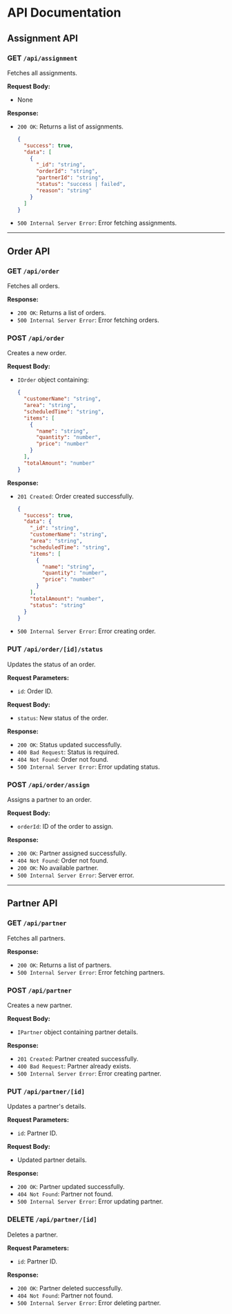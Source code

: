 # API Documentation

## Assignment API

### GET `/api/assignment`

Fetches all assignments.

**Request Body:**

- None

**Response:**

- `200 OK`: Returns a list of assignments.
  ```json
  {
    "success": true,
    "data": [
      {
        "_id": "string",
        "orderId": "string",
        "partnerId": "string",
        "status": "success | failed",
        "reason": "string"
      }
    ]
  }
  ```
- `500 Internal Server Error`: Error fetching assignments.

---

## Order API

### GET `/api/order`

Fetches all orders.

**Response:**

- `200 OK`: Returns a list of orders.
- `500 Internal Server Error`: Error fetching orders.

### POST `/api/order`

Creates a new order.

**Request Body:**

- `IOrder` object containing:
  ```json
  {
    "customerName": "string",
    "area": "string",
    "scheduledTime": "string",
    "items": [
      {
        "name": "string",
        "quantity": "number",
        "price": "number"
      }
    ],
    "totalAmount": "number"
  }
  ```

**Response:**

- `201 Created`: Order created successfully.
  ```json
  {
    "success": true,
    "data": {
      "_id": "string",
      "customerName": "string",
      "area": "string",
      "scheduledTime": "string",
      "items": [
        {
          "name": "string",
          "quantity": "number",
          "price": "number"
        }
      ],
      "totalAmount": "number",
      "status": "string"
    }
  }
  ```
- `500 Internal Server Error`: Error creating order.

### PUT `/api/order/[id]/status`

Updates the status of an order.

**Request Parameters:**

- `id`: Order ID.

**Request Body:**

- `status`: New status of the order.

**Response:**

- `200 OK`: Status updated successfully.
- `400 Bad Request`: Status is required.
- `404 Not Found`: Order not found.
- `500 Internal Server Error`: Error updating status.

### POST `/api/order/assign`

Assigns a partner to an order.

**Request Body:**

- `orderId`: ID of the order to assign.

**Response:**

- `200 OK`: Partner assigned successfully.
- `404 Not Found`: Order not found.
- `200 OK`: No available partner.
- `500 Internal Server Error`: Server error.

---

## Partner API

### GET `/api/partner`

Fetches all partners.

**Response:**

- `200 OK`: Returns a list of partners.
- `500 Internal Server Error`: Error fetching partners.

### POST `/api/partner`

Creates a new partner.

**Request Body:**

- `IPartner` object containing partner details.

**Response:**

- `201 Created`: Partner created successfully.
- `400 Bad Request`: Partner already exists.
- `500 Internal Server Error`: Error creating partner.

### PUT `/api/partner/[id]`

Updates a partner's details.

**Request Parameters:**

- `id`: Partner ID.

**Request Body:**

- Updated partner details.

**Response:**

- `200 OK`: Partner updated successfully.
- `404 Not Found`: Partner not found.
- `500 Internal Server Error`: Error updating partner.

### DELETE `/api/partner/[id]`

Deletes a partner.

**Request Parameters:**

- `id`: Partner ID.

**Response:**

- `200 OK`: Partner deleted successfully.
- `404 Not Found`: Partner not found.
- `500 Internal Server Error`: Error deleting partner.
